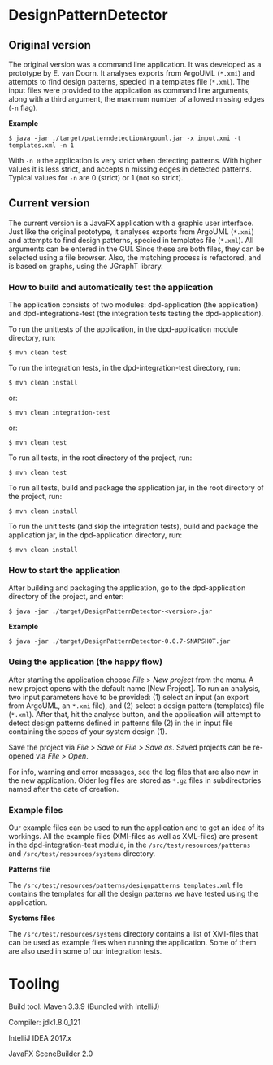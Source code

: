 # DesignPatternDetector

## Original version
The original version was a command line application. It was developed as a prototype by E. van Doorn. It analyses 
exports from ArgoUML (`*.xmi`) and attempts to find design patterns, specied in a templates file (`*.xml`). The input 
files were provided to the application as command line arguments, along with a third argument, the maximum number of 
allowed missing edges (`-n` flag).

**Example**

`$ java -jar ./target/patterndetectionArgouml.jar -x input.xmi -t templates.xml -n 1
`

With `-n 0` the application is very strict when detecting patterns. With higher values it is less strict, and accepts 
n missing edges in detected patterns. Typical values for `-n` are 0 (strict) or 1 (not so strict).

## Current version
The current version is a JavaFX application with a graphic user interface. Just like the original prototype, it analyses 
exports from ArgoUML (`*.xmi`) and attempts to find design patterns, specied in templates file (`*.xml`). All arguments 
can be entered in the GUI. Since these are both files, they can be selected using a file browser. Also, the matching 
process is refactored, and is based on graphs, using the JGraphT library.

### How to build and automatically test the application
The application consists of two modules: dpd-application (the application) and dpd-integrations-test (the integration 
tests testing the dpd-application). 

To run the unittests of the application, in the dpd-application module directory, run:

`$ mvn clean test`

To run the integration tests, in the dpd-integration-test directory, run:

`$ mvn clean install`

or:

`$ mvn clean integration-test`

or:

`$ mvn clean test`

To run all tests, in the root directory of the project, run:

`$ mvn clean test`

To run all tests, build and package the application jar, in the root directory of the project, run:

`$ mvn clean install`

To run the unit tests (and skip the integration tests), build and package the application jar, in the dpd-application 
directory, run:

`$ mvn clean install`

### How to start the application
After building and packaging the application, go to the dpd-application directory of the project, and enter:

`$ java -jar ./target/DesignPatternDetector-<version>.jar`

**Example**

`$ java -jar ./target/DesignPatternDetector-0.0.7-SNAPSHOT.jar`

### Using the application (the happy flow)

After starting the application choose *File* > *New project* from the menu. A new project opens with the default name 
[New Project]. To run an analysis, two input parameters have to be provided: (1) select an input (an export from
ArgoUML, an `*.xmi` file), and (2) select a design pattern (templates) file (`*.xml`). After that, hit the analyse 
button, and the application will attempt to detect design patterns defined in patterns file (2) in the in input file 
containing the specs of your system design (1).

Save the project via *File > Save* or *File > Save as*. Saved projects can be re-opened via *File > Open*.

For info, warning and error messages, see the log files that are also new in the new application. Older log files
are stored as `*.gz` files in subdirectories named after the date of creation.

### Example files
Our example files can be used to run the application and to get an idea of its workings. All the example files 
(XMI-files as well as XML-files) are present in the dpd-integration-test module, in the `/src/test/resources/patterns` 
and `/src/test/resources/systems` directory. 

**Patterns file**

The `/src/test/resources/patterns/designpatterns_templates.xml` file contains the templates for all the design patterns
we have tested using the application.

**Systems files**

The `/src/test/resources/systems` directory contains a list of XMI-files that can be used as example files when running
the application. Some of them are also used in some of our integration tests. 

# Tooling
Build tool: Maven 3.3.9 (Bundled with IntelliJ)

Compiler: jdk1.8.0_121

IntelliJ IDEA 2017.x

JavaFX SceneBuilder 2.0

